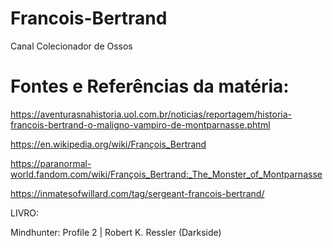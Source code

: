 # Francois-Bertrand
Canal Colecionador de Ossos

# Fontes e Referências da matéria:

https://aventurasnahistoria.uol.com.br/noticias/reportagem/historia-francois-bertrand-o-maligno-vampiro-de-montparnasse.phtml

https://en.wikipedia.org/wiki/François_Bertrand

https://paranormal-world.fandom.com/wiki/François_Bertrand:_The_Monster_of_Montparnasse

https://inmatesofwillard.com/tag/sergeant-francois-bertrand/

LIVRO:

Mindhunter: Profile 2 | Robert K. Ressler (Darkside)
